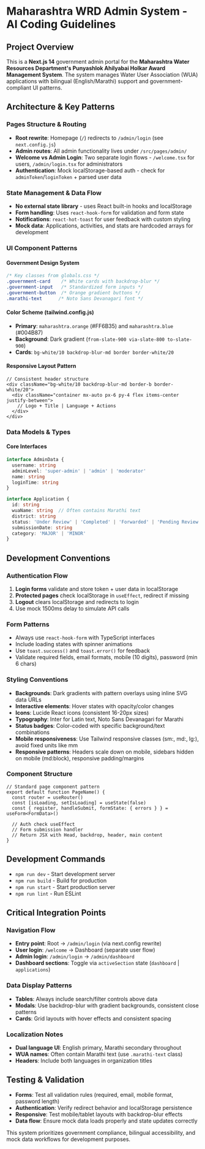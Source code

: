 # Maharashtra WRD Admin System - AI Coding Guidelines

## Project Overview
This is a **Next.js 14** government admin portal for the **Maharashtra Water Resources Department's Punyashlok Ahilyabai Holkar Award Management System**. The system manages Water User Association (WUA) applications with bilingual (English/Marathi) support and government-compliant UI patterns.

## Architecture & Key Patterns

### Pages Structure & Routing
- **Root rewrite**: Homepage (`/`) redirects to `/admin/login` (see `next.config.js`)
- **Admin routes**: All admin functionality lives under `/src/pages/admin/`
- **Welcome vs Admin Login**: Two separate login flows - `/welcome.tsx` for users, `/admin/login.tsx` for administrators
- **Authentication**: Mock localStorage-based auth - check for `adminToken`/`loginToken` + parsed user data

### State Management & Data Flow
- **No external state library** - uses React built-in hooks and localStorage
- **Form handling**: Uses `react-hook-form` for validation and form state
- **Notifications**: `react-hot-toast` for user feedback with custom styling
- **Mock data**: Applications, activities, and stats are hardcoded arrays for development

### UI Component Patterns

#### Government Design System
```css
/* Key classes from globals.css */
.government-card    /* White cards with backdrop-blur */
.government-input   /* Standardized form inputs */
.government-button  /* Orange gradient buttons */
.marathi-text      /* Noto Sans Devanagari font */
```

#### Color Scheme (tailwind.config.js)
- **Primary**: `maharashtra.orange` (#FF6B35) and `maharashtra.blue` (#004B87)  
- **Background**: Dark gradient (`from-slate-900 via-slate-800 to-slate-900`)
- **Cards**: `bg-white/10 backdrop-blur-md border border-white/20`

#### Responsive Layout Pattern
```tsx
// Consistent header structure
<div className="bg-white/10 backdrop-blur-md border-b border-white/20">
  <div className="container mx-auto px-6 py-4 flex items-center justify-between">
    // Logo + Title | Language + Actions
  </div>
</div>
```

### Data Models & Types

#### Core Interfaces
```typescript
interface AdminData {
  username: string
  adminLevel: 'super-admin' | 'admin' | 'moderator'
  name: string
  loginTime: string
}

interface Application {
  id: string
  wuaName: string  // Often contains Marathi text
  district: string
  status: 'Under Review' | 'Completed' | 'Forwarded' | 'Pending Review'
  submissionDate: string
  category: 'MAJOR' | 'MINOR'
}
```

## Development Conventions

### Authentication Flow
1. **Login forms** validate and store token + user data in localStorage
2. **Protected pages** check localStorage in `useEffect`, redirect if missing
3. **Logout** clears localStorage and redirects to login
4. Use mock 1500ms delay to simulate API calls

### Form Patterns
- Always use `react-hook-form` with TypeScript interfaces
- Include loading states with spinner animations
- Use `toast.success()` and `toast.error()` for feedback
- Validate required fields, email formats, mobile (10 digits), password (min 6 chars)

### Styling Conventions
- **Backgrounds**: Dark gradients with pattern overlays using inline SVG data URLs
- **Interactive elements**: Hover states with opacity/color changes
- **Icons**: Lucide React icons (consistent 16-20px sizes)
- **Typography**: Inter for Latin text, Noto Sans Devanagari for Marathi
- **Status badges**: Color-coded with specific background/text combinations
- **Mobile responsiveness**: Use Tailwind responsive classes (sm:, md:, lg:), avoid fixed units like mm
- **Responsive patterns**: Headers scale down on mobile, sidebars hidden on mobile (md:block), responsive padding/margins

### Component Structure
```tsx
// Standard page component pattern
export default function PageName() {
  const router = useRouter()
  const [isLoading, setIsLoading] = useState(false)
  const { register, handleSubmit, formState: { errors } } = useForm<FormData>()
  
  // Auth check useEffect
  // Form submission handler
  // Return JSX with Head, backdrop, header, main content
}
```

## Development Commands
- `npm run dev` - Start development server
- `npm run build` - Build for production  
- `npm run start` - Start production server
- `npm run lint` - Run ESLint

## Critical Integration Points

### Navigation Flow
- **Entry point**: Root → `/admin/login` (via next.config rewrite)
- **User login**: `/welcome` → Dashboard (separate user flow)
- **Admin login**: `/admin/login` → `/admin/dashboard`
- **Dashboard sections**: Toggle via `activeSection` state (`dashboard` | `applications`)

### Data Display Patterns
- **Tables**: Always include search/filter controls above data
- **Modals**: Use backdrop-blur with gradient backgrounds, consistent close patterns
- **Cards**: Grid layouts with hover effects and consistent spacing

### Localization Notes
- **Dual language UI**: English primary, Marathi secondary throughout
- **WUA names**: Often contain Marathi text (use `.marathi-text` class)
- **Headers**: Include both languages in organization titles

## Testing & Validation
- **Forms**: Test all validation rules (required, email, mobile format, password length)
- **Authentication**: Verify redirect behavior and localStorage persistence
- **Responsive**: Test mobile/tablet layouts with backdrop-blur effects
- **Data flow**: Ensure mock data loads properly and state updates correctly

This system prioritizes government compliance, bilingual accessibility, and mock data workflows for development purposes.